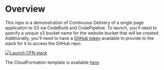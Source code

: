 # Overview
This repo is a demonstration of Continuous Delivery of a single page application to S3 via CodeBuild and CodePipeline.  To launch, you'll need to specify a unique s3 bucket name for the website bucket that will be created.  Additionally, you'll need to have a [GitHub token](https://github.com/settings/tokens) available to provide to the stack for it to access the GitHub repo.

[![Launch CFN stack](https://s3.amazonaws.com/stelligent-public/media/images/buttons/cloudformation-launch-stack-button.png)](https://console.aws.amazon.com/cloudformation/home?region=us-west-2#cstack=sn~sample-s3-delivery|turl~https://s3.amazonaws.com/stelligent-public/cloudformation-templates/github/labs/spa/pipeline.yml)

The CloudFormation template is available [here](https://s3.amazonaws.com/stelligent-public/cloudformation-templates/github/labs/spa/pipeline.yml).

